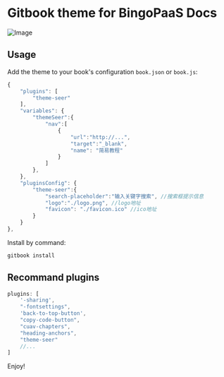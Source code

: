 # Gitbook theme for BingoPaaS Docs

![Image](preview.png)

## Usage

Add the theme to your book's configuration `book.json` or `book.js`:

```js
{
    "plugins": [
        "theme-seer"
    ],
    "variables": {
        "themeSeer":{
            "nav":[
                {
                    "url":"http://...",
                    "target":"_blank",
                    "name": "简易教程"
                }
            ]
        },
    },
    "pluginsConfig": {
        "theme-seer":{
            "search-placeholder":"输入关键字搜索", //搜索框提示信息
            "logo":"./logo.png", //logo地址
            "favicon": "./favicon.ico" //ico地址
        }
    }
},
```

Install by command:

``` bash
gitbook install
```

## Recommand plugins

```js
plugins: [
    '-sharing',
    "-fontsettings",
    'back-to-top-button',
    "copy-code-button",
    "cuav-chapters",
    "heading-anchors",
    "theme-seer"
    //...
]
```


Enjoy!